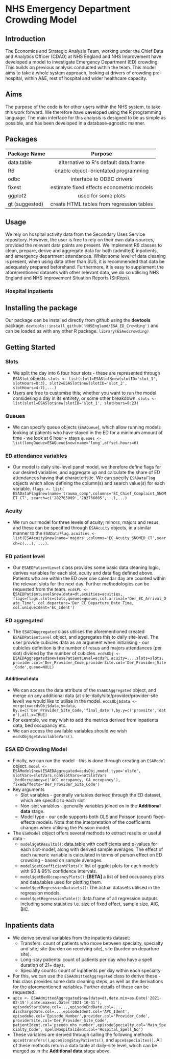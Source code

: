 # NHS Emergency Department Crowding Model

## Introduction
The Economics and Strategic Analysis Team, working under the Chief Data and Analytics Officer (CDAO) at NHS England and NHS Improvement have developed a model to investigate Emergency Department (ED) crowding. This builds on previous analysis conducted within the team. This model aims to take a whole system approach, looking at drivers of crowding pre-hospital, within A&E, rest of hospital and wider healthcare capacity. 

## Aims
The purpose of the code is for other users within the NHS system, to take this work forward. We therefore have developed using the R programming language. The main interface for this analysis is designed to be as simple as possible, and has been developed in a database-agnostic manner. 

## Packages
| Package Name  | Purpose                                   |
| ------------- |:----------------------------------------: |
| data.table    | alternative to R's default data.frame     |
| R6            | enable object-orientated programming      |
| odbc          | interface to ODBC drivers                 |
| fixest        | estimate fixed effects econometric models |
| ggplot2       | used for some plots                       |
| gt (suggested)| create HTML tables from regression tables |

## Usage
We rely on hospital activity data from the Secondary Uses Service repository. However, the user is free to rely on their own data-sources, provided the relevant data points are present. We implement R6 classes to clean, prepare, derive and aggregate data for both (admitted) inpatients, and emergency department attendances. Whilst some level of data cleaning is present, when using data other than SUS, it is recommended that data be adequately prepared beforehand. Furthermore, it is easy to supplement the aforementioned datasets with other relevant data, we do so utilising NHS England and NHS Improvement Situation Reports (SitReps).

### Hospital inpatients



## Installing the package
Our package can be installed directly from github using the **devtools** package.
`devtools::install_github('NHSEngland/ESA_ED_Crowding')`
and can be loaded as with any other R package.
`library(ESAedcrowding)`

## Getting Started
### Slots
* We split the day into 6 four hour slots - these are represented through `ESASlot` objects. 
`slots <- list(slot1=ESASlot$new(slotID='slot_1', slotHours=0:3),
               slot2=ESASlot$new(slotID='slot_2', slotHours=4:7),...)`
* Users are free to customise this; whether you want to run the model considering a day in its entirety, or some other breakdown.
 `slots <- list(slot1=ESASlot$new(slotID='slot_1', slotHours=0:23)`
### Queues
* We can specify queue objects (`ESAQueue`), which allow running models looking at patients who have stayed in the ED for a minimum amount of time - we look at 6 hour + stays
`queues <- list(longQueue=ESAQueue$new(name='long',offset.hours=6)`
### ED attendance variables
* Our model is daily site-level panel model, we therefore define flags for our desired variables, and aggregate up and calculate the share of ED attendances having that characteristic. We can specify `ESADataFlag` objects which allow defining the column(s) and search value(s) for each variable.
`flags <- list(
ESADataFlag$new(name='trauma_comp',columns='EC_Chief_Complaint_SNOMET_CT',
search=c('282765009','282766005',...),...)`
### Acuity
* We run our model for three levels of acuity; minors, majors and resus, and these can be specified through `ESAAcuity` objects, in a similar manner to the `ESADataFlag`.
`acuities <- list(ESAAcuity$new(name='majors',columns='EC_Acuity_SNOMED_CT',search=c(...),
...)`.
### ED patient level 
* Our `ESAEDPatientLevel` class provides some basic data cleaning logic, derives variables for each slot, acuity and data flag defined above. Patients who are within the ED over one calendar day are counted within the relevant slots for the next day. Further methodologies can be requested from the team.
`ecdsPL <- ESAEDPatientLevel$new(data=dt,acuities=acuities,
flags=flags,slots=slots,queues=queues,col.arrival='Der_EC_Arrival_Date_Time',
col.departure='Der_EC_Departure_Date_Time,
col.uniqueIdent='EC_Ident')`
### ED aggregated 
* The `ESAEDAggregated` class utilises the aforementioned created `ESAEDPatientLevel` object, and aggregates this to daily site-level. The user provide cubicles data as an argument when initialising - our cubicles definition is the number of resus and majors attendances (per slot) divided by the number of cubicles. 
`ecdsObj <- ESAEDAggregated$new(esaPatientLevel=ecdsPL,acuity=...,slots=slots,
provider.col='Der_Provider_Code,providerSite.col='Der_Provider_Site_Code',queue=NULL)`
#### Additional data
* We can access the data attribute of the `ESAEDAggregated` object, and merge on any additional data (at site-daily/site/provider/provider-site level) we would like to utilise in the model. 
`ecdsObj$data <- merge(x=ecdsObj$data,y=data,
by.x=c('Der_Provider_Site_Code,'final_date'),by.y=c('provsite','date'),all.x=TRUE)`
* For example, we may wish to add the metrics derived from inpatients data, bed occupancy etc.
* We can access the available variables should we wish `ecdsObj$getAvailableVars()`.
### ESA ED Crowding Model
* Finally, we can run the model - this is done through creating an `ESAModel` object.
`model <- ESAModel$new(ESAEDAggregated=ecdsObj,model.type='olsfe',
slotVars=slotVars,nonSlotVars=notSlotVars
,bedOccupancy=c('ACC_occupancy,'GA_occupancy'),
fixedEffects='Der_Provider_Site_Code')`
* Key arguments
	* Slot variables - generally variables derived through the ED dataset, which are specific to each slot
	* Non-slot variables - generally variables joined on in the **Additional data** stage. 
	* Model type - our code supports both OLS and Poisson (count) fixed-effects models. Note that the interpretation of the coefficients changes when utilising the Poisson model.
* The `ESAModel` object offers several methods to extract results or useful data -
	* `model$getResults()`: data.table with coefficients and p-values for each slot-model, along with derived sample averages. The effect of each numeric variable is calculated in terms of person effect on ED crowding - based on sample averages.
	* `model$getCoefficientPlots()`: list of ggplot plots for each models with 90 & 95% confidence intervals.
	* `model$getBedOccupancyPlots()`: **[BETA]** a list of bed occupancy plots and data.tables used for plotting them.
	* `model$getRegressionDatasets()`: The actual datasets utilised in the regression models.
	* `model$getRegressionTable()`: data.frame of all regression outputs including some statistics i.e. size of fixed effect, sample size, AIC, BIC.

## Inpatients data
* We derive several variables from the inpatients dataset:
	* Transfers: count of patients who move between specialty, specialty and site, site (burden on receiving site), site (burden on departure site).
	* Long-stay patients: count of patients per day who have a spell duration of 21+ days.
	* Specialty counts: count of inpatients per day within each specialty
* For this, we can use the `ESAAdmittedAggregated` class to derive these - this class provides some data cleaning steps, as well as the derivations for the aforementioned variables. Further details of these can be requested. 
* `apce <- ESAAdmittedAggregated$new(data=dt,date.min=as.Date('2021-02-15'),date.max=as.Date('2021-10-31'), episodeStartDate.col=...,episodeEndDate.col=...,
dischargeDate.col=...,episodeIdent.col='APC_Ident',
episodeNo.col='Episode_Number',provider.col='Provider_Code',
providerSite.col='Der_Provider_Site_Code',
patientIdent.col='pseudo_nhs_number',episodeSpecialty.col='Main_Specialty_Code',
spellHospitalIdent.col='Hospital_Spell_No')`
* These variables are derived through calling the following methods: `apce$transfers()`,`apce$longStayPatients()`, and `apce$specialtes()`. All of these methods return a data.table at daily-site level, which can be merged as in the **Additional data** stage above. 
